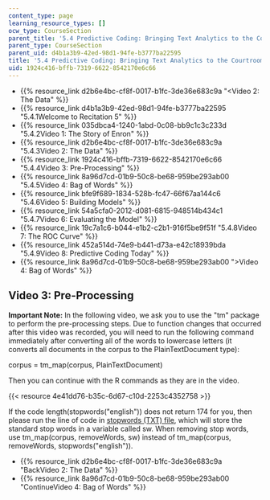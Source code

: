 ```yaml
---
content_type: page
learning_resource_types: []
ocw_type: CourseSection
parent_title: '5.4 Predictive Coding: Bringing Text Analytics to the Courtroom  (Recitation)'
parent_type: CourseSection
parent_uid: d4b1a3b9-42ed-98d1-94fe-b3777ba22595
title: '5.4 Predictive Coding: Bringing Text Analytics to the Courtroom  (Recitation)'
uid: 1924c416-bffb-7319-6622-8542170e6c66
---
```


*   {{% resource_link d2b6e4bc-cf8f-0017-b1fc-3de36e683c9a "\<Video 2: The Data" %}}
*   {{% resource_link d4b1a3b9-42ed-98d1-94fe-b3777ba22595 "5.4.1Welcome to Recitation 5" %}}
*   {{% resource_link 035dbca4-1240-1abd-0c08-bb9c1c3c233d "5.4.2Video 1: The Story of Enron" %}}
*   {{% resource_link d2b6e4bc-cf8f-0017-b1fc-3de36e683c9a "5.4.3Video 2: The Data" %}}
*   {{% resource_link 1924c416-bffb-7319-6622-8542170e6c66 "5.4.4Video 3: Pre-Processing" %}}
*   {{% resource_link 8a96d7cd-01b9-50c8-be68-959be293ab00 "5.4.5Video 4: Bag of Words" %}}
*   {{% resource_link bfe9f689-1834-528b-fc47-66f67aa144c6 "5.4.6Video 5: Building Models" %}}
*   {{% resource_link 54a5cfa0-2012-d081-6815-948514b434c1 "5.4.7Video 6: Evaluating the Model" %}}
*   {{% resource_link 19c7a1c6-b044-e1b2-c2b1-916f5be9f51f "5.4.8Video 7: The ROC Curve" %}}
*   {{% resource_link 452a514d-74e9-b441-d73a-e42c18939bda "5.4.9Video 8: Predictive Coding Today" %}}
*   {{% resource_link 8a96d7cd-01b9-50c8-be68-959be293ab00 "\>Video 4: Bag of Words" %}}

Video 3: Pre-Processing
-----------------------

**Important Note:** In the following video, we ask you to use the "tm" package to perform the pre-processing steps. Due to function changes that occurred after this video was recorded, you will need to run the following command immediately after converting all of the words to lowercase letters (it converts all documents in the corpus to the PlainTextDocument type):

corpus \= tm\_map(corpus, PlainTextDocument)

Then you can continue with the R commands as they are in the video.

{{< resource 4e41dd76-b35c-6d67-c10d-2253c4352758 >}}

If the code length(stopwords("english")) does not return 174 for you, then please run the line of code in [stopwords (TXT) file](./resolveuid/fe588eb69d663b5e0fbdf6c8a2564dfd), which will store the standard stop words in a variable called sw. When removing stop words, use tm\_map(corpus, removeWords, sw) instead of tm\_map(corpus, removeWords, stopwords("english")). 

*   {{% resource_link d2b6e4bc-cf8f-0017-b1fc-3de36e683c9a "BackVideo 2: The Data" %}}
*   {{% resource_link 8a96d7cd-01b9-50c8-be68-959be293ab00 "ContinueVideo 4: Bag of Words" %}}
